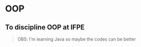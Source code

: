 # OOP <br>

## To discipline OOP at IFPE <br>

> OBS: I'm learning Java so maybe the codes can be better  <br>
